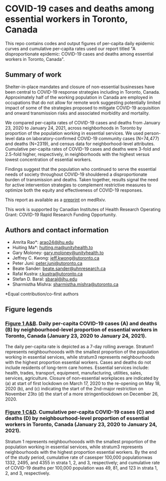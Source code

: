 # COVID-19 cases and deaths among essential workers in Toronto, Canada
This repo contains codes and output figures of per-capita daily epidemic curves and cumulative per-capita rates used our report titled "A disproportionate epidemic: COVID-19 cases and deaths among essential workers in Toronto, Canada".

## Summary of work
Shelter-in-place mandates and closure of non-essential businesses have been central to COVID-19 response strategies including in Toronto, Canada. Approximately half of the working population in Canada are employed in occupations that do not allow for remote work suggesting potentially limited impact of some of the strategies proposed to mitigate COVID-19 acquisition and onward transmission risks and associated morbidity and mortality. 

We compared per-capita rates of COVID-19 cases and deaths from January 23, 2020 to January 24, 2021, across neighborhoods in Toronto by proportion of the population working in essential services. We used person-level data on laboratory-confirmed COVID-19 community cases (N=74,477) and deaths (N=2319), and census data for neighborhood-level attributes. Cumulative per-capita rates of COVID-19 cases and deaths were 3-fold and 2.5-fold higher, respectively, in neighborhoods with the highest versus lowest concentration of essential workers. 

Findings suggest that the population who continued to serve the essential needs of society throughout COVID-19 shouldered a disproportionate burden of transmission and deaths. Taken together, results signal the need for active intervention strategies to complement restrictive measures to optimize both the equity and effectiveness of COVID-19 responses.

This report as available as a [preprint](https://www.medrxiv.org/content/10.1101/2021.02.15.21251572v1.full-text) on medRxiv.

This work is supported by Canadian Institutes of Health Research Operating Grant: COVID-19 Rapid Research Funding Opportunity.

## Authors and contact information
* Amrita Rao*: [arao24@jhu.edu](mailto:arao24@jhu.edu)
* Huiting Ma*: [huiting.ma@unityhealth.to](mailto:huiting.ma@unityhealth.to)
* Gary Moloney: [gary.moloney@unityhealth.to](mailto:gary.moloney@unityhealth.to)
* Jeffrey C. Kwong: [jeff.kwong@utoronto.ca](mailto:jeff.kwong@utoronto.ca)
* Peter Juni: [peter.juni@utoronto.ca](mailto:peter.juni@utoronto.ca)
* Beate Sander: [beate.sander@uhnresearch.ca](mailto:beate.sander@uhnresearch.ca)
* Rafal Kustra: [r.kustra@utoronto.ca](mailto:r.kustra@utoronto.ca)
* Stefan D. Baral: [sbaral@jhu.edu](mailto:sbaral@jhu.edu)
* Sharmistha Mishra: [sharmistha.mishra@utoronto.ca](mailto:sharmistha.mishra@utoronto.ca)

*Equal contribution/co-first authors

## Figure legends
### [Figure 1 A&B](https://github.com/mishra-lab/cihr-multiprovince-covid-project/blob/4d251054a71f4bdb9ec545bfe971d68441ef89eb/publications/COVID%20risk%20among%20essential%20workers%20in%20Toronto/Figure1_Final.png). Daily per-capita COVID-19 cases (A) and deaths (B) by neighbourhood-level proportion of essential workers in Toronto, Canada (January 23, 2020 to January 24, 2021).
The daily per-capita rate is depicted as a 7-day rolling average. Stratum1 represents neighbourhooods with the smallest proportion of the population working in essential services, while stratum3 represents neighbourhoods with the highest proportion essential workers. Cases and deaths do not include residents of long-term care homes. Essential services include: health, trades, transport, equipment, manufacturing, utilities, sales, services, agriculture. Closure of non-essential workplaces are indicated by (a) at start of first lockdown on March 17, 2020 to the re-opening on May 18, 2020 (b), and (c) indicating the start of the 2nd-major restriction on November 23to (d) the start of a more stringentlockdown on December 26, 2020. 

### [Figure 1 C&D](https://github.com/mishra-lab/cihr-multiprovince-covid-project/blob/4d251054a71f4bdb9ec545bfe971d68441ef89eb/publications/COVID%20risk%20among%20essential%20workers%20in%20Toronto/Figure1_Final.png). Cumulative per-capita COVID-19 cases (C) and deaths (D) by neighbourhood-level proportion of essential workers in Toronto, Canada (January 23, 2020 to January 24, 2021).
Stratum 1 represents neighbourhooods with the smallest proportion of the population working in essential services, while stratum3 represents neighbourhoods with the highest proportion essential workers. By the end of the study period, cumulative rate of casesper 100,000 populationwas 1332, 2495, and 4355 in strata 1, 2, and 3, respectively; and cumulative rate of COVID-19 deaths per 100,000 population was 49, 81, and 123 in strata 1, 2, and 3, respectively. 

